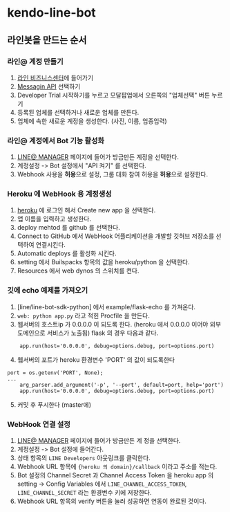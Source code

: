 # kendo-line-bot

## 라인봇을 만드는 순서
### 라인@ 계정 만들기
1. [라인 비즈니스센터](https://business.line.me/ko/)에 들어가기
2. [Messagin API](https://business.line.me/ko/services/bot)  선택하기
3. Developer Trial 시작하기를 누르고 모달팝업에서 오른쪽의 "업체선택" 버튼 누르기
4. 등록된 업체를 선택하거나 새로운 업체를 만든다.
5. 업체에 속한 새로운 계정을 생성한다. (사진, 이름, 업종입력)

### 라인@ 계정에서 Bot 기능 활성화
1. [LINE@ MANAGER](https://admin-official.line.me/)  페이지에 들어가 방금만든 계정을 선택한다.
2. 계정설정 -> Bot 설정에서 "API 켜기" 를 선택한다.
3. Webhook 사용을 **허용**으로 설정, 그룹 대화 참여 허용을 **허용**으로 설정한다. 

### Heroku 에 WebHook 용 계정생성
1. [heroku](https://dashboard.heroku.com/) 에 로그인 해서 Create new app 을 선택한다.
2. 앱 이름을 입력하고 생성한다.
3. deploy mehtod 를 github 를 선택한다.
4. Connect to GitHub 에서 WebHook 어플리케이션을 개발할 깃허브 저장소를 선택하여 연결시킨다.
5. Automatic deploys 를 활성화 시킨다.
6. setting 에서 Builspacks 항목의 값을 heroku/python 을 선택한다.
7. Resources 에서 web dynos 의 스위치를 켠다.

### 깃에 echo 예제를 가져오기
1. [line/line-bot-sdk-python] 에서 example/flask-echo 를 가져온다.
2. `web: python app.py` 라고 적힌 Procfile 을 만든다.
3. 웹서버의 호스트ip 가 0.0.0.0 이 되도록 한다. (heroku 에서 0.0.0.0 이어야 외부 도메인으로 서비스가 노출됨)
flask 의 경우 다음과 같다.
```
    app.run(host='0.0.0.0', debug=options.debug, port=options.port)
```
4. 웹서버의 포트가 heroku 환경변수 'PORT' 의 값이 되도록한다
```
port = os.getenv('PORT', None);
...
	arg_parser.add_argument('-p', '--port', default=port, help='port')
	app.run(host='0.0.0.0', debug=options.debug, port=options.port)

```
5. 커밋 후 푸시한다 (master에)



### WebHook 연결 설정
1. [LINE@ MANAGER](https://admin-official.line.me/)  페이지에 들어가 방금만든 계
정을 선택한다.
2. 계정설정 -> Bot 설정에 들어간다.
3. 상태 항목의 `LINE Developers` 아웃링크를 클릭한다.
4. Webhook URL 항목에 `{heroku 의 domain}/callback` 이라고 주소를 적는다.
5. Bot 설정의 Channel Secret 과 Channel Access Token 을 heroku app 의 setting -> Config Variables 에서 `LINE_CHANNEL_ACCESS_TOKEN`, `LINE_CHANNEL_SECRET` 라는 환경변수 키에 저장한다.
6. Webhook URL 항목의 verify 버튼을 눌러 성공하면 연동이 완료된 것이다.


 


